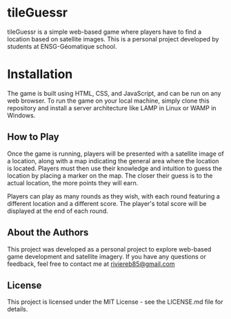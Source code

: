 # tileGuessr

tileGuessr is a simple web-based game where players have to find a location based on satellite images. This is a personal project developed by students at ENSG-Géomatique school.

# Installation

The game is built using HTML, CSS, and JavaScript, and can be run on any web browser. To run the game on your local machine, simply clone this repository and install a server architecture like LAMP in Linux or WAMP in Windows.

## How to Play

Once the game is running, players will be presented with a satellite image of a location, along with a map indicating the general area where the location is located. Players must then use their knowledge and intuition to guess the location by placing a marker on the map. The closer their guess is to the actual location, the more points they will earn.

Players can play as many rounds as they wish, with each round featuring a different location and a different score. The player's total score will be displayed at the end of each round.

## About the Authors

This project was developed as a personal project to explore web-based game development and satellite imagery. 
If you have any questions or feedback, feel free to contact me at riviereb85@gmail.com

## License

This project is licensed under the MIT License - see the LICENSE.md file for details.
